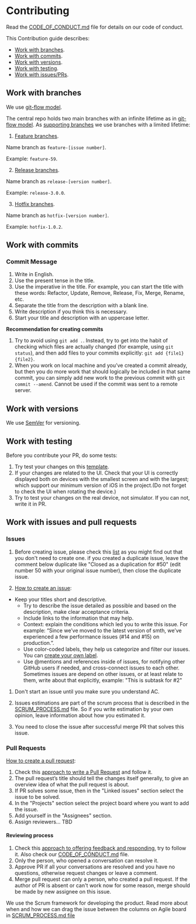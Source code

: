 # Contributing

Read the [CODE_OF_CONDUCT.md](CODE_OF_CONDUCT.md) file for details on our code of conduct.

This Contribution guide describes:

- [Work with branches](#work-with-branches).
- [Work with commits](#work-with-commits).
- [Work with versions](#work-with-versions).
- [Work with testing](#work-with-testing).
- [Work with issues/PRs](#work-with-issues-and-pull-requests).

## Work with branches

We use [git-flow model](https://nvie.com/posts/a-successful-git-branching-model/).

The central repo holds two main branches with an infinite lifetime as in [git-flow model](https://nvie.com/posts/a-successful-git-branching-model/#the-main-branches). As [supporting branches](https://nvie.com/posts/a-successful-git-branching-model/#supporting-branches) we use branches with a limited lifetime: 

1. [Feature branches](https://nvie.com/posts/a-successful-git-branching-model/#feature-branches).

Name branch as `feature-[issue number]`.

Example: `feature-59`.

2. [Release branches](https://nvie.com/posts/a-successful-git-branching-model/#release-branches).

Name branch as `release-[version number]`.

Example: `release-3.0.0`.

3. [Hotfix branches](https://nvie.com/posts/a-successful-git-branching-model/#hotfix-branches).

Name branch as `hotfix-[version number]`.

Example: `hotfix-1.0.2`.

## Work with commits

### Commit Message

1. Write in English.
1. Use the present tense in the title.
1. Use the imperative in the title. For example, you can start the title with these words: Refactor, Update, Remove, Release, Fix, Merge, Rename, etc.
1. Separate the title from the description with a blank line.
1. Write description if you think this is necessary.
1. Start your title and description with an uppercase letter.

**Recommendation for creating commits**

1. Try to avoid using `git add .`. Instead, try to get into the habit of checking which files are actually changed (for example, using `git status`), and then add files to your commits explicitly: `git add {file1} {file2}`.
1. When you work on local machine and you’ve created a commit already, but then you do more work that should logically be included in that same commit, you can simply add new work to the previous commit with `git commit --amend`. Cannot be used if the commit was sent to a remote server.

## Work with versions

We use [SemVer](https://semver.org/) for versioning.

## Work with testing

Before you contribute your PR, do some tests:
1. Try test your changes on this [template](https://www.guru99.com/positive-and-negative-testing.html).
1. If your changes are related to the UI. Check that your UI is correctly displayed both on devices with the smallest screen and with the largest; which support our minimum version of iOS in the project.(Do not forget to check the UI when rotating the device.)
1. Try to test your changes on the real device, not simulator. If you can not, write it in PR.

## Work with issues and pull requests

### Issues 

1. Before creating issue, please check this [list](https://github.com/dersim-davaod/CocoaHeads-iOS-School-Twitter-project/issues) as you might find out that you don't need to create one. if you created a duplicate issue, leave the comment below duplicate like "Closed as a duplication for #50" (edit number 50 with your original issue number), then close the duplicate issue.

1. [How to create an issue](https://help.github.com/en/github/managing-your-work-on-github/creating-an-issue):
- Keep your titles short and descriptive.
   - Try to describe the issue detailed as possible and based on the description, make clear acceptance criteria.
   - Include links to the information that may help.
   - Context: explain the conditions which led you to write this issue. For example: “Since we’ve moved to the latest version of smth, we’ve experienced a few performance issues (#14 and #15) on production.”.
   - Use color-coded labels, they help us categorize and filter our issues. You can [create your own label](https://help.github.com/en/github/managing-your-work-on-github/creating-a-label).
   - Use @mentions and references inside of issues, for notifying other GitHub users if needed, and cross-connect issues to each other. Sometimes issues are depend on other issues, or at least relate to them, write about that explicitly, example: "This is subtask for #2"

1. Don't start an issue until you make sure you understand AC.

1. Issues estimations are part of the scrum process that is described in the [SCRUM_PROCESS.md](SCRUM_PROCESS.md) file. So if you write estimation by your own opinion, leave information about how you estimated it.

1. You need to close the issue after successful merge PR that solves this issue.

### Pull Requests

[How to create a pull request](https://help.github.com/en/github/collaborating-with-issues-and-pull-requests/creating-a-pull-request):

1. Check this [approach to write a Pull Request](https://github.blog/2015-01-21-how-to-write-the-perfect-pull-request/#approach-to-writing-a-pull-request) and follow it.
1. The pull request’s title should tell the changes itself generally, to give an overview idea of what the pull request is about.
1. If PR solves some issue, then in the "Linked issues" section select the issue to be solved.
1. In the "Projects" section select the project board where you want to add the issue.
1. Add yourself in the "Assignees" section.
1. Assign reviewers... TBD

#### Reviewing process

1. Check this [approach to offering feedback and responding](https://github.blog/2015-01-21-how-to-write-the-perfect-pull-request/#offering-feedback), try to follow it. Also check our [CODE_OF_CONDUCT.md](CODE_OF_CONDUCT.md) file.
1. Only the person, who opened a conversation can resolve it. 
1. Approve PR if all your conversations are resolved and you have no questions, otherwise request changes or leave a comment.
1. Merge pull request can only a person, who created a pull request. If the author of PR is absent or can't work now for some reason, merge should be made by new assignee on this issue. 

We use the Scrum framework for developing the product. Read more about when and how we can drag the issue between the columns on Agile board in [SCRUM_PROCESS.md file](SCRUM_PROCESS.md)
